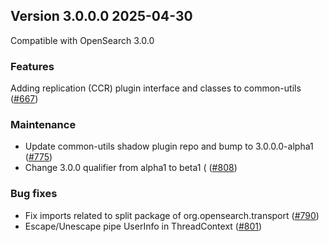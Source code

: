 ## Version 3.0.0.0 2025-04-30

Compatible with OpenSearch 3.0.0

### Features
Adding replication (CCR) plugin interface and classes to common-utils ([#667](https://github.com/opensearch-project/common-utils/pull/667))

### Maintenance
* Update common-utils shadow plugin repo and bump to 3.0.0.0-alpha1 ([#775](https://github.com/opensearch-project/common-utils/pull/775))
* Change 3.0.0 qualifier from alpha1 to beta1 ( ([#808](https://github.com/opensearch-project/common-utils/pull/808))

### Bug fixes
* Fix imports related to split package of org.opensearch.transport ([#790](https://github.com/opensearch-project/common-utils/pull/790))
* Escape/Unescape pipe UserInfo in ThreadContext ([#801](https://github.com/opensearch-project/common-utils/pull/801))
